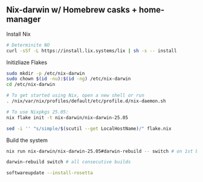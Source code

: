 ## Nix-darwin w/ Homebrew casks + home-manager

Install Nix
```bash
# Determinite NO
curl -sSf -L https://install.lix.systems/lix | sh -s -- install
```

Initizliaze Flakes
```bash
sudo mkdir -p /etc/nix-darwin
sudo chown $(id -nu):$(id -ng) /etc/nix-darwin
cd /etc/nix-darwin

# To get started using Nix, open a new shell or run
. /nix/var/nix/profiles/default/etc/profile.d/nix-daemon.sh

# To use Nixpkgs 25.05:
nix flake init -t nix-darwin/nix-darwin-25.05

sed -i '' "s/simple/$(scutil --get LocalHostName)/" flake.nix
```

Build the system
```bash
nix run nix-darwin/nix-darwin-25.05#darwin-rebuild -- switch # on 1st build

darwin-rebuild switch # all consecutive builds

softwareupdate --install-rosetta
```
